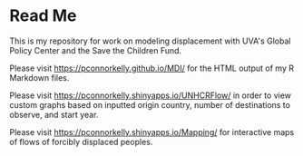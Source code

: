 # Read Me

This is my repository for work on modeling displacement with UVA's Global Policy Center and the Save the Children Fund.

Please visit https://pconnorkelly.github.io/MDI/ for the HTML output of my R Markdown files.

Please visit https://pconnorkelly.shinyapps.io/UNHCRFlow/ in order to view custom graphs based on inputted origin country, number of destinations to observe, and start year.

Please visit https://pconnorkelly.shinyapps.io/Mapping/ for interactive maps of flows of forcibly displaced peoples.
